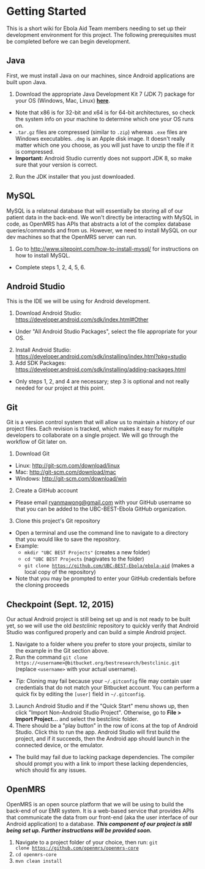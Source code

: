 # Getting Started
This is a short wiki for Ebola Aid Team members needing to set up their development environment for this project. The following prerequisites must be completed before we can begin development.

## Java
First, we must install Java on our machines, since Android applications are built upon Java.

1. Download the appropriate Java Development Kit 7 (JDK 7) package for your OS (Windows, Mac, Linux) [**here**](http://www.oracle.com/technetwork/java/javase/downloads/jdk7-downloads-1880260.html).
  + Note that x86 is for 32-bit and x64 is for 64-bit architectures, so check the system info on your machine to determine which one your OS runs on.
  + <code>.tar.gz</code> files are compressed (similar to <code>.zip</code>) whereas <code>.exe</code> files are Windows executables. <code>.dmg</code> is an Apple disk image. It doesn't really matter which one you choose, as you will just have to unzip the file if it is compressed.
  + **Important:** Android Studio currently does not support JDK 8, so make sure that your version is correct.
2. Run the JDK installer that you just downloaded.

## MySQL
MySQL is a relatonal database that will essentially be storing all of our patient data in the back-end. We won't directly be interacting with MySQL in code, as OpenMRS has APIs that abstracts a lot of the complex database queries/commands and from us. However, we need to install MySQL on our dev machines so that the OpenMRS server can run.

1. Go to http://www.sitepoint.com/how-to-install-mysql/ for instructions on how to install MySQL.
  + Complete steps 1, 2, 4, 5, 6.

## Android Studio
This is the IDE we will be using for Android development. 

1. Download Android Studio: https://developer.android.com/sdk/index.html#Other 
  + Under "All Android Studio Packages", select the file appropriate for your OS.
2. Install Android Studio: https://developer.android.com/sdk/installing/index.html?pkg=studio
3. Add SDK Packages: https://developer.android.com/sdk/installing/adding-packages.html
  + Only steps 1, 2, and 4 are necessary; step 3 is optional and not really needed for our project at this point.

## Git
Git is a version control system that will allow us to maintain a history of our project files. Each revision is tracked, which makes it easy for multiple developers to collaborate on a single project. We will go through the workflow of Git later on.

1. Download Git
  + Linux: http://git-scm.com/download/linux
  + Mac: http://git-scm.com/download/mac
  + Windows: http://git-scm.com/download/win
2. Create a GitHub account
  + Please email ryanmawong@gmail.com with your GitHub username so that you can be added to the UBC-BEST-Ebola GitHub organization.
3. Clone this project's Git repository
  + Open a terminal and use the command line to navigate to a directory that you would like to save the repository. 
  + Example:
    + <code>mkdir "UBC BEST Projects"</code> (creates a new folder)
    + <code>cd "UBC BEST Projects</code> (nagivates to the folder)
    + <code>git clone https://github.com/UBC-BEST-Ebola/ebola-aid</code> (makes a local copy of the repository)
  + Note that you may be prompted to enter your GitHub credentials before the cloning proceeds

## Checkpoint (Sept. 12, 2015)
Our actual Android project is still being set up and is not ready to be built yet, so we will use the old *bestclinic* repository to quickly verify that Android Studio was configured properly and can build a simple Android project.

1. Navigate to a folder where you prefer to store your projects, similar to the example in the Git section above.
2. Run the command <code>git clone https://\<username\>@bitbucket.org/bestresearch/bestclinic.git</code> (replace <code>\<username\></code> with your actual username). 
  + *Tip:* Cloning may fail because your <code>~/.gitconfig</code> file may contain user credentials that do not match your Bitbucket account. You can perform a quick fix by editing the <code>[user]</code> field in <code>~/.gitconfig</code>.
3. Launch Android Studio and if the "Quick Start" menu shows up, then click "Import Non-Android Studio Project". Otherwise, go to **File > Import Project...** and select the bestclinic folder.
4. There should be a "play button" in the row of icons at the top of Android Studio. Click this to run the app. Android Studio will first build the project, and if it succeeds, then the Android app should launch in the connected device, or the emulator.
  + The build may fail due to lacking package dependencies. The compiler should prompt you with a link to import these lacking dependencies, which should fix any issues.

## OpenMRS
OpenMRS is an open source platform that we will be using to build the back-end of our EMR system. It is a web-based service that provides APIs that communicate the data from our front-end (aka the user interface of our Android application) to a database. ***This component of our project is still being set up. Further instructions will be provided soon.***

1. Navigate to a project folder of your choice, then run: <code>git clone https://github.com/openmrs/openmrs-core</code>
2. <code>cd openmrs-core</code>
3. <code>mvn clean install</code>
